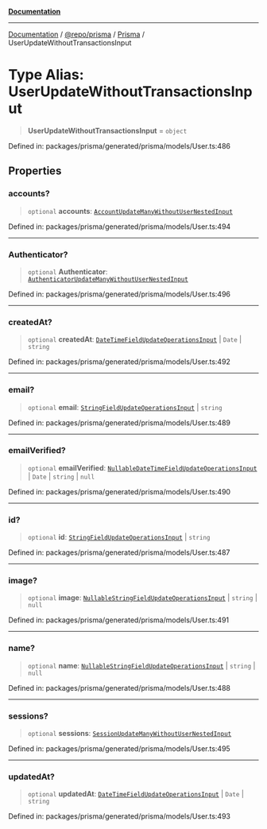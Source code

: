 [**Documentation**](../../../../../README.md)

***

[Documentation](../../../../../README.md) / [@repo/prisma](../../../README.md) / [Prisma](../README.md) / UserUpdateWithoutTransactionsInput

# Type Alias: UserUpdateWithoutTransactionsInput

> **UserUpdateWithoutTransactionsInput** = `object`

Defined in: packages/prisma/generated/prisma/models/User.ts:486

## Properties

### accounts?

> `optional` **accounts**: [`AccountUpdateManyWithoutUserNestedInput`](AccountUpdateManyWithoutUserNestedInput.md)

Defined in: packages/prisma/generated/prisma/models/User.ts:494

***

### Authenticator?

> `optional` **Authenticator**: [`AuthenticatorUpdateManyWithoutUserNestedInput`](AuthenticatorUpdateManyWithoutUserNestedInput.md)

Defined in: packages/prisma/generated/prisma/models/User.ts:496

***

### createdAt?

> `optional` **createdAt**: [`DateTimeFieldUpdateOperationsInput`](DateTimeFieldUpdateOperationsInput.md) \| `Date` \| `string`

Defined in: packages/prisma/generated/prisma/models/User.ts:492

***

### email?

> `optional` **email**: [`StringFieldUpdateOperationsInput`](StringFieldUpdateOperationsInput.md) \| `string`

Defined in: packages/prisma/generated/prisma/models/User.ts:489

***

### emailVerified?

> `optional` **emailVerified**: [`NullableDateTimeFieldUpdateOperationsInput`](NullableDateTimeFieldUpdateOperationsInput.md) \| `Date` \| `string` \| `null`

Defined in: packages/prisma/generated/prisma/models/User.ts:490

***

### id?

> `optional` **id**: [`StringFieldUpdateOperationsInput`](StringFieldUpdateOperationsInput.md) \| `string`

Defined in: packages/prisma/generated/prisma/models/User.ts:487

***

### image?

> `optional` **image**: [`NullableStringFieldUpdateOperationsInput`](NullableStringFieldUpdateOperationsInput.md) \| `string` \| `null`

Defined in: packages/prisma/generated/prisma/models/User.ts:491

***

### name?

> `optional` **name**: [`NullableStringFieldUpdateOperationsInput`](NullableStringFieldUpdateOperationsInput.md) \| `string` \| `null`

Defined in: packages/prisma/generated/prisma/models/User.ts:488

***

### sessions?

> `optional` **sessions**: [`SessionUpdateManyWithoutUserNestedInput`](SessionUpdateManyWithoutUserNestedInput.md)

Defined in: packages/prisma/generated/prisma/models/User.ts:495

***

### updatedAt?

> `optional` **updatedAt**: [`DateTimeFieldUpdateOperationsInput`](DateTimeFieldUpdateOperationsInput.md) \| `Date` \| `string`

Defined in: packages/prisma/generated/prisma/models/User.ts:493
